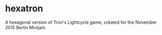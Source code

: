 # hexatron

A hexagonal version of Tron's Lightcycle game, created for the November 2015 Berlin Minijam.